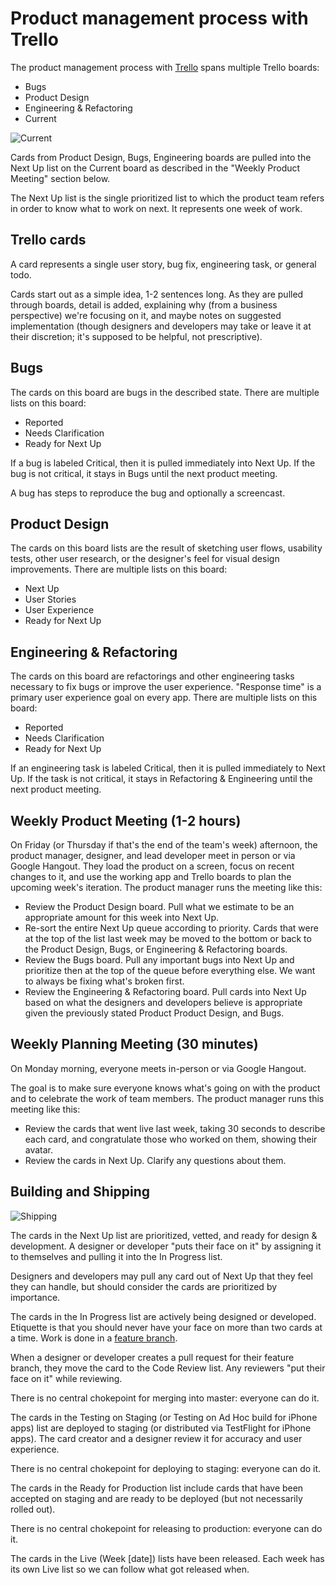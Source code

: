 Product management process with Trello
======================================

The product management process with [Trello](http://trello.com) spans multiple
Trello boards:

* Bugs
* Product Design
* Engineering & Refactoring
* Current

![Current](http://f.cl.ly/items/3H3i1M0Q1G1s2V3I433S/Screen%20Shot%202013-02-25%20at%209.08.22%20AM.png)

Cards from Product Design, Bugs, Engineering boards are pulled into the Next Up
list on the Current board as described in the "Weekly Product Meeting" section
below.

The Next Up list is the single prioritized list to which the product team
refers in order to know what to work on next. It represents one week of work.

Trello cards
------------

A card represents a single user story, bug fix, engineering task, or general
todo.

Cards start out as a simple idea, 1-2 sentences long. As they are pulled through
boards, detail is added, explaining why (from a business perspective)
we're focusing on it, and maybe notes on suggested implementation (though
designers and developers may take or leave it at their discretion; it's supposed
to be helpful, not prescriptive).

Bugs
----

The cards on this board are bugs in the described state. There are multiple
lists on this board:

* Reported
* Needs Clarification
* Ready for Next Up

If a bug is labeled Critical, then it is pulled immediately into Next Up. If the
bug is not critical, it stays in Bugs until the next product meeting.

A bug has steps to reproduce the bug and optionally a screencast.

Product Design
--------------

The cards on this board lists are the result of sketching user flows, usability
tests, other user research, or the designer's feel for visual design
improvements. There are multiple lists on this board:

* Next Up
* User Stories
* User Experience
* Ready for Next Up

Engineering & Refactoring
-------------------------

The cards on this board are refactorings and other engineering tasks necessary
to fix bugs or improve the user experience. "Response time" is a primary user
experience goal on every app. There are multiple lists on this board:

* Reported
* Needs Clarification
* Ready for Next Up

If an engineering task is labeled Critical, then it is pulled immediately to
Next Up. If the task is not critical, it stays in Refactoring & Engineering
until the next product meeting.

Weekly Product Meeting (1-2 hours)
----------------------------------

On Friday (or Thursday if that's the end of the team's week) afternoon, the
product manager, designer, and lead developer meet in person or via Google
Hangout. They load the product on a screen, focus on recent changes to it, and
use the working app and Trello boards to plan the upcoming week's iteration. The
product manager runs the meeting like this:

* Review the Product Design board. Pull what we estimate to be an appropriate
  amount for this week into Next Up.
* Re-sort the entire Next Up queue according to priority. Cards that were at the
  top of the list last week may be moved to the bottom or back to the Product
  Design, Bugs, or Engineering & Refactoring boards.
* Review the Bugs board. Pull any important bugs into Next Up and prioritize
  then at the top of the queue before everything else. We want to always be
  fixing what's broken first.
* Review the Engineering & Refactoring board. Pull cards into Next Up based on
  what the designers and developers believe is appropriate given the previously
  stated Product Product Design, and Bugs.

Weekly Planning Meeting (30 minutes)
------------------------------------

On Monday morning, everyone meets in-person or via Google Hangout.

The goal is to make sure everyone knows what's going on with the product and to
celebrate the work of team members. The product manager runs this meeting like
this:

* Review the cards that went live last week, taking 30 seconds to describe each
  card, and congratulate those who worked on them, showing their avatar.
* Review the cards in Next Up. Clarify any questions about them.

Building and Shipping
---------------------

![Shipping](http://f.cl.ly/items/2h2d2Z1z0X3s0n3d3y0R/Screen%20Shot%202012-12-02%20at%2010.03.44%20AM.png)

The cards in the Next Up list are prioritized, vetted, and ready for design &
development. A designer or developer "puts their face on it" by assigning it to
themselves and pulling it into the In Progress list.

Designers and developers may pull any card out of Next Up that they feel they
can handle, but should consider the cards are prioritized by importance.

The cards in the In Progress list are actively being designed or developed.
Etiquette is that you should never have your face on more than two cards at a
time. Work is done in a [feature branch](/protocol).

When a designer or developer creates a pull request for their feature branch,
they move the card to the Code Review list. Any reviewers "put their face on it"
while reviewing.

There is no central chokepoint for merging into master: everyone can do it.

The cards in the Testing on Staging (or Testing on Ad Hoc build for iPhone apps)
list are deployed to staging (or distributed via TestFlight for iPhone apps).
The card creator and a designer review it for accuracy and user experience.

There is no central chokepoint for deploying to staging: everyone can do it.

The cards in the Ready for Production list include cards that have been accepted
on staging and are ready to be deployed (but not necessarily rolled out).

There is no central chokepoint for releasing to production: everyone can do it.

The cards in the Live (Week [date]) lists have been released. Each week has its
own Live list so we can follow what got released when.
